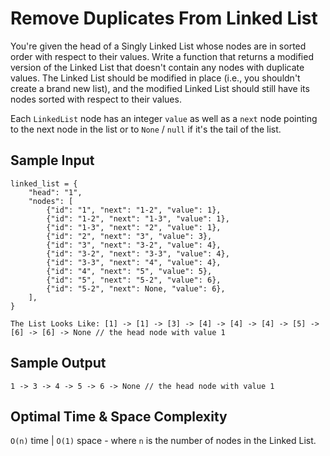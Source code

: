 # Remove Duplicates From Linked List

You're given the head of a Singly Linked List whose nodes are in sorted order with respect to their values. Write a function that returns a modified version of the Linked List that doesn't contain any nodes with duplicate values. The Linked List should be modified in place (i.e., you shouldn't create a brand new list), and the modified Linked List should still have its nodes sorted with respect to their values.

Each `LinkedList` node has an integer `value` as well as a `next` node pointing to the next node in the list or to `None` / `null` if it's the tail of the list.

## Sample Input

```plaintext
linked_list = {
    "head": "1",
    "nodes": [
        {"id": "1", "next": "1-2", "value": 1},
        {"id": "1-2", "next": "1-3", "value": 1},
        {"id": "1-3", "next": "2", "value": 1},
        {"id": "2", "next": "3", "value": 3},
        {"id": "3", "next": "3-2", "value": 4},
        {"id": "3-2", "next": "3-3", "value": 4},
        {"id": "3-3", "next": "4", "value": 4},
        {"id": "4", "next": "5", "value": 5},
        {"id": "5", "next": "5-2", "value": 6},
        {"id": "5-2", "next": None, "value": 6},
    ],
}

The List Looks Like: [1] -> [1] -> [3] -> [4] -> [4] -> [4] -> [5] -> [6] -> [6] -> None // the head node with value 1
```

## Sample Output

```plaintext
1 -> 3 -> 4 -> 5 -> 6 -> None // the head node with value 1
```

## Optimal Time & Space Complexity

`O(n)` time | `O(1)` space - where `n` is the number of nodes in the Linked List.
